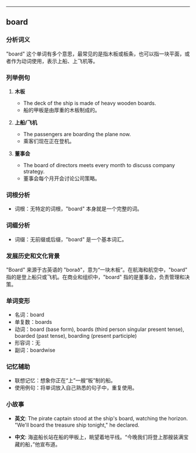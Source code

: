 
---------------
## board
### 分析词义
"board" 这个单词有多个意思，最常见的是指木板或板条，也可以指一块平面，或者作为动词使用，表示上船、上飞机等。

### 列举例句
1. **木板**
   - The deck of the ship is made of heavy wooden boards.
   - 船的甲板是由厚重的木板制成的。

2. **上船/飞机**
   - The passengers are boarding the plane now.
   - 乘客们现在正在登机。

3. **董事会**
   - The board of directors meets every month to discuss company strategy.
   - 董事会每个月开会讨论公司策略。

### 词根分析
- 词根：无特定的词根，"board" 本身就是一个完整的词。

### 词缀分析
- 词缀：无前缀或后缀，"board" 是一个基本词汇。

### 发展历史和文化背景
"Board" 来源于古英语的 "borað"，意为“一块木板”。在航海和航空中，"board" 指的是登上船只或飞机。在商业和组织中，"board" 指的是董事会，负责管理和决策。

### 单词变形
- 名词：board
- 单复数：boards
- 动词：board (base form), boards (third person singular present tense), boarded (past tense), boarding (present participle)
- 形容词：无
- 副词：boardwise

### 记忆辅助
- 联想记忆：想象你正在“上”一艘“板”制的船。
- 使用例句：将单词放入自己熟悉的句子中，重复使用。

### 小故事
- **英文**:
  The pirate captain stood at the ship's board, watching the horizon. 
  "We'll board the treasure ship tonight," he declared.

- **中文**:
  海盗船长站在船的甲板上，眺望着地平线。“今晚我们将登上那艘装满宝藏的船，”他宣布道。

